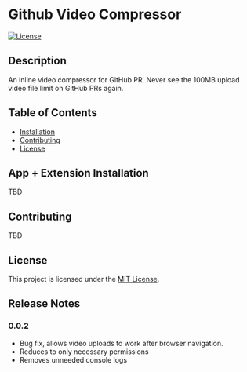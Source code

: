 # Github Video Compressor

[![License](https://img.shields.io/badge/license-MIT-blue.svg)](LICENSE)

## Description

An inline video compressor for GitHub PR.
Never see the 100MB upload video file limit on GitHub PRs again.

## Table of Contents

- [Installation](#installation)
- [Contributing](#contributing)
- [License](#license)

## App + Extension Installation

TBD

## Contributing

TBD

## License

This project is licensed under the [MIT License](LICENSE).


## Release Notes

### 0.0.2

* Bug fix, allows video uploads to work after browser navigation.
* Reduces to only necessary permissions
* Removes unneeded console logs
